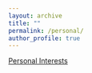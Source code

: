 ```yaml
---
layout: archive
title: ""
permalink: /personal/
author_profile: true
---
```


[Personal Interests](https://liu00222.notion.site/liu00222/Personal-Interest-adf45ae5b64d49c8a58a09b23517e35f)
